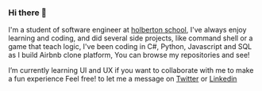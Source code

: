 ### Hi there 👋

I'm a student of software engineer at [holberton school](https://www.holbertonschool.com/co), I've always enjoy learning and coding, and did several side projects, like command shell or a game that teach logic, I've been coding in C#, Python, Javascript and SQL as I build Airbnb clone platform, You can browse my repositories and see! 

I’m currently learning UI and UX if you want to collaborate with me to make a fun experience Feel free! to let me a message on [Twitter](https://twitter.com/Alafresh1) or [Linkedin](https://www.linkedin.com/in/juangcc/)

<!--
**Alafresh/Alafresh** is a ✨ _special_ ✨ repository because its `README.md` (this file) appears on your GitHub profile.

Here are some ideas to get you started:

- 🔭 I’m currently working on ...
- 🌱 I’m currently learning ...
- 👯 I’m looking to collaborate on ...
- 🤔 I’m looking for help with ...
- 💬 Ask me about ...
- 📫 How to reach me: ...
- 😄 Pronouns: ...
- ⚡ Fun fact: ...
-->
